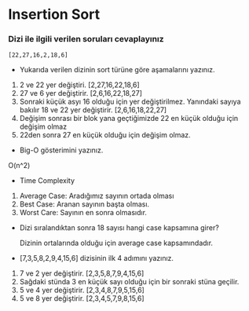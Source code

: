 # Insertion Sort
### Dizi ile ilgili verilen soruları cevaplayınız
```
[22,27,16,2,18,6]
```
* Yukarıda verilen dizinin sort türüne göre aşamalarını yazınız.
1. 2 ve 22 yer değiştiri. [2,27,16,22,18,6]
2. 27 ve 6 yer değiştirir. [2,6,16,22,18,27]
3. Sonraki küçük asyı 16 olduğu için yer değiştirilmez. Yanındaki sayıya bakılır 18 ve 22 yer değiştirir. [2,6,16,18,22,27]
4. Değişim sonrası bir blok yana geçtiğimizde 22 en küçük olduğu için değişim olmaz
5. 22den sonra 27 en küçük olduğu için değişim olmaz.
* Big-O gösterimini yazınız.

O(n^2)

* Time Complexity
1. Average Case: Aradığımız sayının ortada olması
2. Best Case: Aranan sayının başta olması.
3. Worst Care: Sayının en sonra olmasıdır.
   
* Dizi sıralandıktan sonra 18 sayısı hangi case kapsamına girer? 
  
  Dizinin ortalarında olduğu için average case kapsamındadır.

* [7,3,5,8,2,9,4,15,6] dizisinin ilk 4 adımını yazınız.
1. 7 ve 2 yer değiştirir. [2,3,5,8,7,9,4,15,6]
2. Sağdaki stünda 3 en küçük sayı olduğu için bir sonraki stüna geçilir.
3. 5 ve 4 yer değiştirir. [2,3,4,8,7,9,5,15,6]
4. 5 ve 8 yer değiştirir. [2,3,4,5,7,9,8,15,6]

